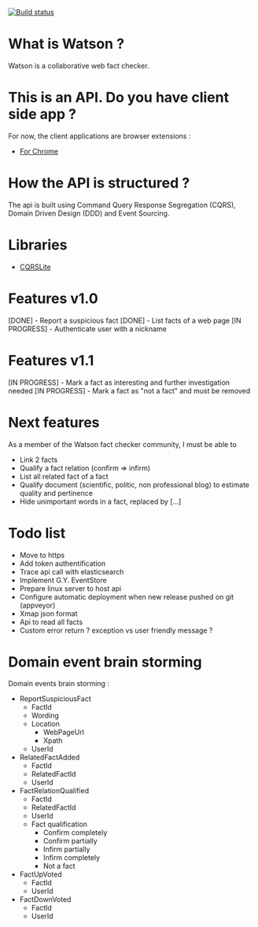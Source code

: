 [![Build status](https://ci.appveyor.com/api/projects/status/uw4n1wgl996vdm4h?svg=true)](https://ci.appveyor.com/project/pierregillon/watson-api)

# What is Watson ?
Watson is a collaborative web fact checker.

# This is an API. Do you have client side app ?
For now, the client applications are browser extensions :
* [For Chrome](https://github.com/pierregillon/Watson.Pluggins.Chrome)

# How the API is structured ?
The api is built using Command Query Response Segregation (CQRS), Domain Driven Design (DDD) and Event Sourcing.

# Libraries
* [CQRSLite](https://github.com/gautema/CQRSlite)

# Features v1.0
[DONE]        - Report a suspicious fact
[DONE]        - List facts of a web page
[IN PROGRESS] - Authenticate user with a nickname

# Features v1.1
[IN PROGRESS] - Mark a fact as interesting and further investigation needed
[IN PROGRESS] - Mark a fact as "not a fact" and must be removed

# Next features
As a member of the Watson fact checker community, I must be able to
- Link 2 facts
- Qualify a fact relation (confirm => infirm)
- List all related fact of a fact
- Qualify document (scientific, politic, non professional blog) to estimate quality and pertinence
- Hide unimportant words in a fact, replaced by [...]

# Todo list
- Move to https
- Add token authentification
- Trace api call with elasticsearch
- Implement G.Y. EventStore
- Prepare linux server to host api
- Configure automatic deployment when new release pushed on git (appveyor)
- Xmap json format
- Api to read all facts
- Custom error return ? exception vs user friendly message ?

# Domain event brain storming
Domain events brain storming :
* ReportSuspiciousFact
    * FactId
    * Wording
    * Location
        * WebPageUrl
        * Xpath
    * UserId
* RelatedFactAdded
    * FactId
    * RelatedFactId
    * UserId
* FactRelationQualified
    * FactId
    * RelatedFactId
    * UserId
    * Fact qualification
        * Confirm completely
        * Confirm partially
        * Infirm partially
        * Infirm completely
        * Not a fact
* FactUpVoted
    * FactId
    * UserId
* FactDownVoted
    * FactId
    * UserId